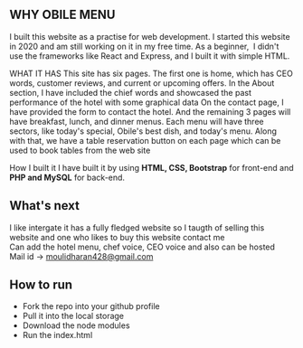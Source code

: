 ## WHY OBILE MENU
I built this website as a practise for web development. I started this website in 2020 and am still working on it in my free time. As a beginner, 
I didn't use the frameworks like React and Express, and I built it with simple HTML.

 WHAT IT HAS
This site has six pages. The first one is home, which has CEO words, customer reviews, and current or upcoming offers. In the About section, I have included the chief words and showcased the past performance of the hotel with some graphical data On the contact page, I have provided the form to contact the hotel. And the remaining 3 pages will have breakfast, lunch, and dinner menus. Each menu will have three sectors, like today's special, Obile's best dish, and today's menu. Along with that, we have a table reservation button on each page which can be used to book tables from the web site

 How I built it
I have built it by using **HTML, CSS, Bootstrap** for front-end and **PHP and MySQL** for back-end.

## What's next
I like intergate it has a fully fledged website so I taugth of selling this website and one who likes to buy this website contact me<br />
Can add the hotel menu, chef voice, CEO voice and also can be hosted<br />
Mail id -> moulidharan428@gmail.com

## How to run
* Fork the repo into your github profile<br />
* Pull it into the local storage<br />
* Download the node modules<br />
* Run the index.html<br />
